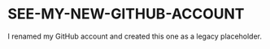 # SEE-MY-NEW-GITHUB-ACCOUNT
I renamed my GitHub account and created this one as a legacy placeholder.
